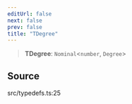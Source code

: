 ```yaml
---
editUrl: false
next: false
prev: false
title: "TDegree"
---
```


> **TDegree**: `Nominal`\<`number`, `Degree`\>

## Source

src/typedefs.ts:25

